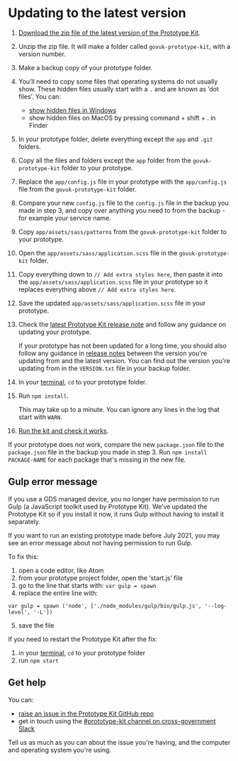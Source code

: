 # Updating to the latest version

1. [Download the zip file of the latest version of the Prototype Kit](/docs/download).

2. Unzip the zip file. It will make a folder called `govuk-prototype-kit`, with a version number.

3. Make a backup copy of your prototype folder.

4. You’ll need to copy some files that operating systems do not usually show. These hidden files usually start with a `.` and are known as ‘dot files’. You can:
    - [show hidden files in Windows](https://support.microsoft.com/en-us/windows/view-hidden-files-and-folders-in-windows-97fbc472-c603-9d90-91d0-1166d1d9f4b5)
    - show hidden files on MacOS by pressing command + shift + . in Finder 

5. In your prototype folder, delete everything except the `app` and `.git` folders.

6. Copy all the files and folders except the `app` folder from the `govuk-prototype-kit` folder to your prototype.

7. Replace the `app/config.js` file in your prototype with the `app/config.js` file from the `govuk-prototype-kit` folder.

8. Compare your new `config.js` file to the `config.js` file in the backup you made in step 3, and copy over anything you need to from the backup - for example your service name.

9. Copy `app/assets/sass/patterns` from the `govuk-prototype-kit` folder to your prototype.

10. Open the `app/assets/sass/application.scss` file in the `govuk-prototype-kit` folder.

11. Copy everything down to `// Add extra styles here`, then paste it into the `app/assets/sass/application.scss` file in your prototype so it replaces everything above `// Add extra styles here`.

12. Save the updated `app/assets/sass/application.scss` file in your prototype.

13. Check the [latest Prototype Kit release note](https://github.com/alphagov/govuk-prototype-kit/releases/latest) and follow any guidance on updating your prototype.

    If your prototype has not been updated for a long time, you should also follow any guidance in [release notes](https://github.com/alphagov/govuk-prototype-kit/releases) between the version you're updating from and the latest version. You can find out the version you're updating from in the `VERSION.txt` file in your backup folder.

14. In your [terminal](/docs/install/requirements.md#terminal), `cd` to your prototype folder.

15. Run `npm install`.

    This may take up to a minute. You can ignore any lines in the log that start with `WARN`.

16. [Run the kit and check it works](/docs/install/run-the-kit).

If your prototype does not work, compare the new `package.json` file to the `package.json` file in the backup you made in step 3. Run `npm install PACKAGE-NAME` for each package that's missing in the new file.

## Gulp error message

If you use a GDS managed device, you no longer have permission to run Gulp (a JavaScript toolkit used by Prototype Kit). We’ve updated the Prototype Kit so if you install it now, it runs Gulp without having to install it separately.

If you want to run an existing prototype made before July 2021, you may see an error message about not having permission to run Gulp.

To fix this:

1. open a code editor, like Atom
2. from your prototype project folder, open the ‘start.js’ file
3. go to the line that starts with: `var gulp = spawn`
4. replace the entire line with:

`var gulp = spawn ('node', ['./node_modules/gulp/bin/gulp.js', '--log-level', '-L'])`

5. save the file

If you need to restart the Prototype Kit after the fix:

1. in your [terminal](https://govuk-prototype-kit.herokuapp.com/docs/install/requirements.md#terminal), `cd` to your prototype folder
2. run `npm start`

## Get help

You can:

- [raise an issue in the Prototype Kit GitHub repo](https://github.com/alphagov/govuk-prototype-kit/issues)
- get in touch using the [#prototype-kit channel on cross-government Slack](https://ukgovernmentdigital.slack.com/messages/prototype-kit/)

Tell us as much as you can about the issue you're having, and the computer and operating system you're using.
